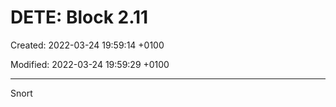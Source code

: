 # DETE: Block 2.11

Created: 2022-03-24 19:59:14 +0100

Modified: 2022-03-24 19:59:29 +0100

---

Snort
